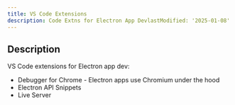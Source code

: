 ```yaml
---
title: VS Code Extensions
description: Code Extns for Electron App DevlastModified: '2025-01-08'
---
```


## Description

VS Code extensions for Electron app dev:

- Debugger for Chrome - Electron apps use Chromium under the hood
- Electron API Snippets
- Live Server

